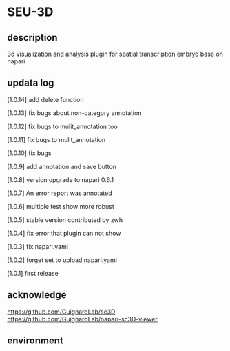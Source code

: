 # SEU-3D

## description

3d visualization and analysis plugin for spatial transcription embryo base on napari

## updata log

[1.0.14] add delete function

[1.0.13] fix bugs about non-category annotation

[1.0.12] fix bugs to mulit_annotation too

[1.0.11] fix bugs to mulit_annotation

[1.0.10] fix bugs

[1.0.9] add annotation and save button

[1.0.8] version upgrade to napari 0.6.1

[1.0.7] An error report was annotated

[1.0.6] multiple test show more robust

[1.0.5] stable version contributed by zwh

[1.0.4] fix error that plugin can not show

[1.0.3] fix napari.yaml

[1.0.2] forget set to upload napari.yaml

[1.0.1] first release 

## acknowledge

https://github.com/GuignardLab/sc3D
https://github.com/GuignardLab/napari-sc3D-viewer

## environment

